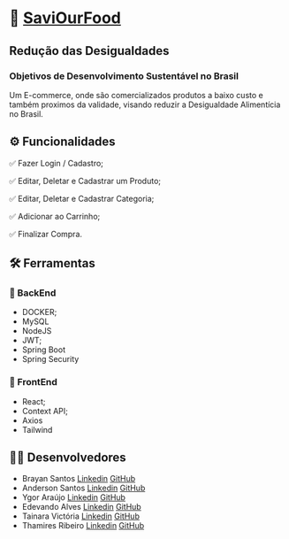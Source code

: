 
# 🥝 [SaviOurFood](https://saviourfood.netlify.app/)
## Redução das Desigualdades
### Objetivos de Desenvolvimento Sustentável no Brasil

Um E-commerce, onde são comercializados produtos a baixo custo e também proximos da validade, visando reduzir a Desigualdade Alimentícia no Brasil.

## ⚙️ Funcionalidades

✅ Fazer Login / Cadastro;

✅ Editar, Deletar e Cadastrar um Produto;

✅ Editar, Deletar e Cadastrar Categoria;

✅ Adicionar ao Carrinho;

✅ Finalizar Compra.

## :hammer_and_wrench: Ferramentas 
### 🍮 BackEnd
- DOCKER;
- MySQL
- NodeJS
- JWT;
- Spring Boot
- Spring Security

### 🍮 FrontEnd
- React;
- Context API;
- Axios
- Tailwind

## 👨‍💻 Desenvolvedores
- Brayan Santos
  [Linkedin](https://www.linkedin.com/in/braka/)
  [GitHub](https://github.com/Brayan-23)
- Anderson Santos
  [Linkedin](https://www.linkedin.com/in/anderson-santos-s-silva/)
  [GitHub](https://github.com/AndersonSantos07)
- Ygor Araújo
  [Linkedin](https://www.linkedin.com/in/ygor-araújo-052824242/)
  [GitHub](https://github.com/Ygorgen?tab=repositories)
- Edevando Alves
  [Linkedin](https://www.linkedin.com/in/edevando-alves/)
  [GitHub](https://github.com/EdEddAEddy)
- Tainara Victória
  [Linkedin](https://www.linkedin.com/in/tainara-santos-58a3201bb)
  [GitHub](https://github.com/tainaravctr)
- Thamires Ribeiro
  [Linkedin](https://www.linkedin.com/in/thamires-ribeiro-cruz/)
  [GitHub](https://github.com/ThamiresRC)
